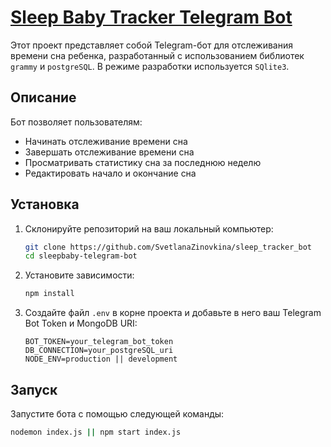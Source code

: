 # [Sleep Baby Tracker Telegram Bot](https://t.me/NapNannyBot)


Этот проект представляет собой Telegram-бот для отслеживания времени сна ребенка, разработанный с использованием библиотек `grammy` и `postgreSQL`. В режиме разработки используется `SQlite3`.

## Описание

Бот позволяет пользователям:
- Начинать отслеживание времени сна
- Завершать отслеживание времени сна
- Просматривать статистику сна за последнюю неделю
- Редактировать начало и окончание сна

## Установка

1. Склонируйте репозиторий на ваш локальный компьютер:

    ```bash
    git clone https://github.com/SvetlanaZinovkina/sleep_tracker_bot
    cd sleepbaby-telegram-bot
    ```

2. Установите зависимости:

    ```bash
    npm install
    ```

3. Создайте файл `.env` в корне проекта и добавьте в него ваш Telegram Bot Token и MongoDB URI:

    ```env
    BOT_TOKEN=your_telegram_bot_token
    DB_CONNECTION=your_postgreSQL_uri
    NODE_ENV=production || development
    ```

## Запуск

Запустите бота с помощью следующей команды:

```bash
nodemon index.js || npm start index.js
